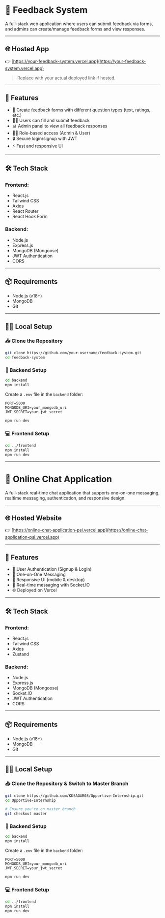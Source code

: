 # 📝 Feedback System

A full-stack web application where users can submit feedback via forms, and admins can create/manage feedback forms and view responses.

---

## 🌐 Hosted App

👉 [https://your-feedback-system.vercel.app](https://your-feedback-system.vercel.app)

> Replace with your actual deployed link if hosted.

---

## 🚀 Features

* 🧾 Create feedback forms with different question types (text, ratings, etc.)
* 🙋‍♂️ Users can fill and submit feedback
* 📊 Admin panel to view all feedback responses
* 🧑‍🔧 Role-based access (Admin & User)
* 🔒 Secure login/signup with JWT
* ⚡ Fast and responsive UI

---

## 🛠 Tech Stack

### Frontend:

* React.js
* Tailwind CSS
* Axios
* React Router
* React Hook Form

### Backend:

* Node.js
* Express.js
* MongoDB (Mongoose)
* JWT Authentication
* CORS

---

## 📦 Requirements

* Node.js (v18+)
* MongoDB
* Git

---

## 🧑‍💻 Local Setup

### 📥 Clone the Repository

```bash
git clone https://github.com/your-username/feedback-system.git
cd feedback-system
```

### 🔧 Backend Setup

```bash
cd backend
npm install
```

Create a `.env` file in the `backend` folder:

```
PORT=5000
MONGODB_URI=your_mongodb_uri
JWT_SECRET=your_jwt_secret
```

```bash
npm run dev
```

### 💻 Frontend Setup

```bash
cd ../frontend
npm install
npm run dev
```

---

# 💬 Online Chat Application

A full-stack real-time chat application that supports one-on-one messaging, realtime messaging, authentication, and responsive design.

---

## 🌐 Hosted Website

👉 [https://online-chat-application-psi.vercel.app](https://online-chat-application-psi.vercel.app)

---

## 🚀 Features

* 🔐 User Authentication (Signup & Login)
* 👤 One-on-One Messaging
* 📱 Responsive UI (mobile & desktop)
* 🔄 Real-time messaging with Socket.IO
* 🌐 Deployed on Vercel

---

## 🛠 Tech Stack

### Frontend:

* React.js
* Tailwind CSS
* Axios
* Zustand

### Backend:

* Node.js
* Express.js
* MongoDB (Mongoose)
* Socket.IO
* JWT Authentication
* CORS

---

## 📦 Requirements

* Node.js (v18+)
* MongoDB
* Git

---

## 🧑‍💻 Local Setup

### 📥 Clone the Repository & Switch to Master Branch

```bash
git clone https://github.com/KKSAGAR08/Opportive-Internship.git
cd Opportive-Internship

# Ensure you're on master branch
git checkout master
```

### 🔧 Backend Setup

```bash
cd backend
npm install
```

Create a `.env` file in the `backend` folder:

```
PORT=5000
MONGODB_URI=your_mongodb_uri
JWT_SECRET=your_jwt_secret
```

```bash
npm run dev
```

### 💻 Frontend Setup

```bash
cd ../frontend
npm install
npm run dev
```
